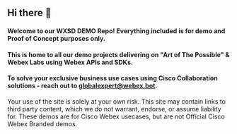 ## Hi there 👋
 #### Welcome to our WXSD DEMO Repo! Everything included is for demo and Proof of Concept purposes only. 

 #### This is home to all our demo projects delivering on "Art of The Possible" & Webex Labs using Webex APIs and SDKs. 

#### To solve your exclusive business use cases using Cisco Collaboration solutions - reach out to globalexpert@webex.bot.

Your use of the site is solely at your own risk. This site may contain links to third party content, which we do not warrant, endorse, or assume liability for. These demos are for Cisco Webex usecases, but are not Official Cisco Webex Branded demos.
